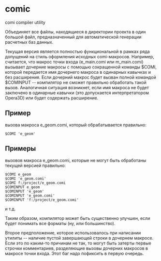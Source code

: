 # comic
comi compiler utility

Объединяет все файлы, находящиеся в директории проекта в один большой файл, предназначенный для автоматической генерации расчетных баз данных.

Текущая версия является полностью функциональной в рамках ряда допущений на стиль оформления исходных comi-макросов. Например, считается, что макрос точки входа (e_main.comi или m_main.comi) вызывает дочерние макросы с помощью сокращенной команды $COMI, которой передается имя дочернего макроса в одинарных кавычках и без расширения. Если дочерний макрос будет вызван полной командой $COMINPUT -- компилятор не сможет правильно обработать такой вызов. Аналогичная ситуация возникнет, если имя макроса не будет заключено в одинарные кавычки (это допускается интерпретатором Opera3D) или будет содержать расширение. 

## Пример
вызова макроса e_geom.comi, который обрабатывается правильно:
```
$COMI 'e_geom'
```
## Примеры 
вызовов макроса e_geom.comi, которые не могут быть обработаны текущей версией правильно:
```
$COMI e_geom
$COMI 'e_geom.comi'
$COMI f:/project/e_geom.comi
$COMINPUT e_geom
$COMINPUT 'e_geom'
$COMINPUT 'e_geom.comi'
$COMINPUT 'f:/project/e_geom.comi'
```
и т.д.

Таким образом, компилятор может быть существенно улучшен, если будет понимать все форматы (ну, или большинство).

Второе предположение, которое использовалось при написании утилиты -- наличие пустой завершающей строки в дочернем макросе. Если это по каким-то причинам не так, то могут быть затерты первые строчки комментариев, разделяющие вызовы дочерних макросов в макросе точки входа. Этот баг надо пофиксить в первую очередь.
